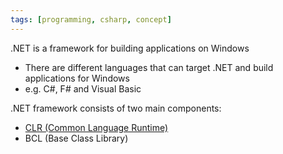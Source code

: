 ```yaml
---
tags: [programming, csharp, concept]
---
```


.NET is a framework for building applications on Windows

* There are different languages that can target .NET and build applications for Windows
* e.g. C#, F# and Visual Basic

.NET framework consists of two main components:

* [CLR (Common Language Runtime)](CLR%20%28Common%20Language%20Runtime%29.md)
* BCL (Base Class Library)
